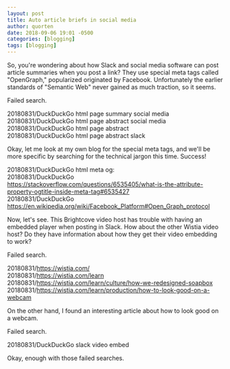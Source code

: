 ```yaml
---
layout: post
title: Auto article briefs in social media
author: quorten
date: 2018-09-06 19:01 -0500
categories: [blogging]
tags: [blogging]
---
```


So, you're wondering about how Slack and social media software can
post article summaries when you post a link?  They use special meta
tags called "OpenGraph," popularized originated by Facebook.
Unfortunately the earlier standards of "Semantic Web" never gained as
much traction, so it seems.

Failed search.

20180831/DuckDuckGo html page summary social media  
20180831/DuckDuckGo html page abstract social media  
20180831/DuckDuckGo html page abstract  
20180831/DuckDuckGo html page abstract slack

Okay, let me look at my own blog for the special meta tags, and we'll
be more specific by searching for the technical jargon this time.
Success!

20180831/DuckDuckGo html meta og:  
20180831/DuckDuckGo https://stackoverflow.com/questions/6535405/what-is-the-attribute-property-ogtitle-inside-meta-tag#6535427  
20180831/DuckDuckGo https://en.wikipedia.org/wiki/Facebook_Platform#Open_Graph_protocol

<!-- more -->

Now, let's see.  This Brightcove video host has trouble with having an
embedded player when posting in Slack.  How about the other Wistia
video host?  Do they have information about how they get their video
embedding to work?

Failed search.

20180831/https://wistia.com/  
20180831/https://wistia.com/learn  
20180831/https://wistia.com/learn/culture/how-we-redesigned-soapbox  
20180831/https://wistia.com/learn/production/how-to-look-good-on-a-webcam

On the other hand, I found an interesting article about how to look
good on a webcam.

Failed search.

20180831/DuckDuckGo slack video embed

Okay, enough with those failed searches.
